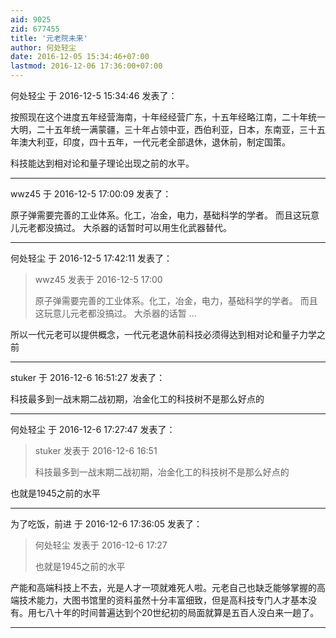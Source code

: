 ```yaml
---
aid: 9025
zid: 677455
title: '元老院未来'
author: 何处轻尘
date: 2016-12-05 15:34:46+07:00
lastmod: 2016-12-06 17:36:00+07:00
---
```


何处轻尘 于 2016-12-5 15:34:46 发表了：

按照现在这个进度五年经营海南，十年经经营广东，十五年经略江南，二十年统一大明，二十五年统一满蒙疆，三十年占领中亚，西伯利亚，日本，东南亚，三十五年澳大利亚，印度，四十五年，一代元老全部退休，退休前，制定国策。

科技能达到相对论和量子理论出现之前的水平。

---------

wwz45 于 2016-12-5 17:00:09 发表了：

原子弹需要完善的工业体系。化工，冶金，电力，基础科学的学者。 而且这玩意儿元老都没搞过。 大杀器的话暂时可以用生化武器替代。

---------

何处轻尘 于 2016-12-5 17:42:11 发表了：

> wwz45 发表于 2016-12-5 17:00
> 
> 原子弹需要完善的工业体系。化工，冶金，电力，基础科学的学者。 而且这玩意儿元老都没搞过。 大杀器的话暂 ...



所以一代元老可以提供概念，一代元老退休前科技必须得达到相对论和量子力学之前

---------

stuker 于 2016-12-6 16:51:27 发表了：

科技最多到一战末期二战初期，冶金化工的科技树不是那么好点的

---------

何处轻尘 于 2016-12-6 17:27:47 发表了：

> stuker 发表于 2016-12-6 16:51
> 
> 科技最多到一战末期二战初期，冶金化工的科技树不是那么好点的



也就是1945之前的水平

---------

为了吃饭，前进 于 2016-12-6 17:36:05 发表了：

> 何处轻尘 发表于 2016-12-6 17:27
> 
> 也就是1945之前的水平



产能和高端科技上不去，光是人才一项就难死人啦。元老自己也缺乏能够掌握的高端技术能力，大图书馆里的资料虽然十分丰富细致，但是高科技专门人才基本没有。用七八十年的时间普遍达到个20世纪初的局面就算是五百人没白来一趟了。

---------

